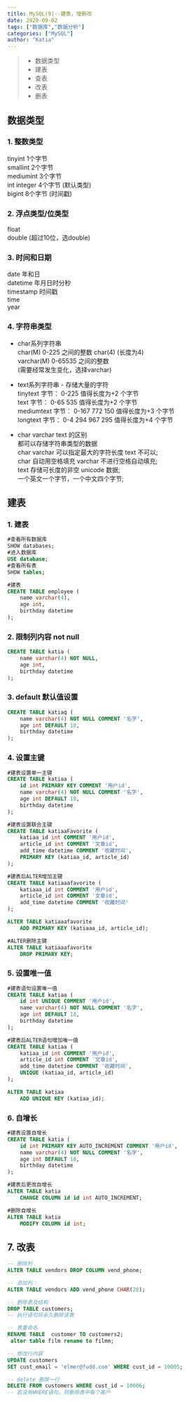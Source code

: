 ```yaml
---
title: MySQL(9)--建表，增删改
date: 2020-09-02
tags: ["数据库","数据分析"]
categories: ["MySQL"]
author: "Katia"
---
```




> * 数据类型
> * 建表
> * 查表
> * 改表
> * 删表

<!--more-->


## 数据类型

### 1. 整数类型  
tinyint 1个字节   
smallint 2个字节    
mediumint 3个字节     
int integer 4个字节 (默认类型)    
bigint 8个字节 (时间戳)  
	 
### 2. 浮点类型/位类型  
float   
double (超过10位，选double)
  
### 3. 时间和日期
date  年和日  
datetime  年月日时分秒  
timestamp 时间戳  
time   
year   

### 4. 字符串类型  
* char系列字符串  
char(M) 0-225 之间的整数  char(4) (长度为4)  
varchar(M) 0-65535 之间的整数  
(需要经常发生变化，选择varchar)
  
* text系列字符串 - 存储大量的字符  
tinytext 字节： 0-225  值得长度为+2 个字节   
text 字节： 0-65 535  值得长度为+2 个字节   
mediumtext 字节： 0-167 772 150  值得长度为+3 个字节   
longtext 字节： 0-4 294 967 295  值得长度为+4 个字节   

* char varchar text 的区别  
都可以存储字符串类型的数据  
char varchar 可以指定最大的字符长度 text 不可以;   
char  自动用空格填充  varchar 不进行空格自动填充;  
text 存储可长度的非空 unicode 数据;  
一个英文一个字节，一个中文四个字节;  


## 建表

### 1. 建表
```sql
#查看所有数据库
SHOW databases;
#进入数据库
USE database;
#查看所有表
SHOW tables;

#建表
CREATE TABLE employee (
	name varchar(4),
	age int,
	birthday datetime
);
```

### 2. 限制列内容 not null
```sql
CREATE TABLE katia (
	name varchar(4) NOT NULL,
	age int,
	birthday datetime
);
```

### 3. default 默认值设置
```sql
CREATE TABLE katiaq (
	name varchar(4) NOT NULL COMMENT '名字',
	age int DEFAULT 18,
	birthday datetime
);
```

### 4. 设置主键
```sql
#建表设置单一主键
CREATE TABLE katiaa (
	id int PRIMARY KEY COMMENT '用户id',
	name varchar(4) NOT NULL COMMENT '名字',
	age int DEFAULT 18,
	birthday datetime
);

#建表设置联合主键
CREATE TABLE katiaaFavorite (
	katiaa_id int COMMENT '用户id',
	article_id int COMMENT '文章id',
	add_time datetime COMMENT '收藏时间',
	PRIMARY KEY (katiaa_id, article_id)
);

#建表后ALTER增加主键
CREATE TABLE katiaaafavorite (
	katiaaa_id int COMMENT '用户id',
	article_id int COMMENT '文章id',
	add_time datetime COMMENT '收藏时间'
);

ALTER TABLE katiaaafavorite
	ADD PRIMARY KEY (katiaaa_id, article_id);

#ALTER删除主键
ALTER TABLE katiaaafavorite
	DROP PRIMARY KEY;
```

### 5. 设置唯一值

```sql
#建表语句设置唯一值
CREATE TABLE katiaa (
	id int UNIQUE COMMENT '用户id',
	name varchar(4) NOT NULL COMMENT '名字',
	age int DEFAULT 18,
	birthday datetime
);

#建表后ALTER语句增加唯一值
CREATE TABLE katiaa (
	katiaa_id int COMMENT '用户id',
	article_id int COMMENT '文章id',
	add_time datetime COMMENT '收藏时间',
	UNIQUE (katiaa_id, article_id)
);

ALTER TABLE katiaa
	ADD UNIQUE KEY (katiaa_id);
```


### 6. 自增长
```sql
#建表设置自增长
CREATE TABLE katia (
	id int PRIMARY KEY AUTO_INCREMENT COMMENT '用户id',
	name varchar(4) NOT NULL COMMENT '名字',
	age int DEFAULT 18,
	birthday datetime
);

#建表后更改自增长
ALTER TABLE katia
	CHANGE COLUMN id id int AUTO_INCREMENT;

#删除自增长
ALTER TABLE katia
	MODIFY COLUMN id int;
```
## 7. 改表
```sql 
-- 删除列
ALTER TABLE vendors DROP COLUMN vend_phone;

-- 添加列：
ALTER TABLE vendors ADD vend_phone CHAR(20);

-- 删除表及结构
DROP TABLE customers;
-- 执行语句将永久删除该表

-- 表重命名
RENAME TABLE  customer TO customers2; 
 alter table film rename to filmm;

-- 修改行内容
UPDATE customers
SET cust_email = 'elmer@fudd.com' WHERE cust_id = 10005;

-- delete 删除一行
DELETE FROM customers WHERE cust_id = 10006; 
-- 若没有WHERE语句，则删除表中每个客户
```